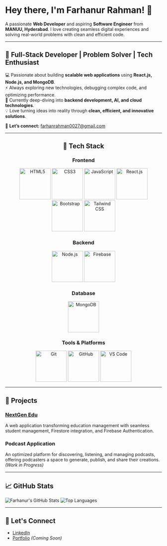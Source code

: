 # Hey there, I'm Farhanur Rahman! 👋

A passionate **Web Developer** and aspiring **Software Engineer** from **MANUU, Hyderabad**. I love creating seamless digital experiences and solving real-world problems with clean and efficient code.

---

## 🚀 Full-Stack Developer | Problem Solver | Tech Enthusiast  

💻 Passionate about building **scalable web applications** using **React.js, Node.js, and MongoDB**.  
⚡ Always exploring new technologies, debugging complex code, and optimizing performance.  
🎯 Currently deep-diving into **backend development, AI, and cloud technologies**.  
💡 Love turning ideas into reality through **clean, efficient, and innovative solutions**.  

📩 **Let’s connect:** farhanrahman0027@gmail.com  


---



<div align="center">

## 🚀 Tech Stack   

### Frontend  
<img src="[YOUR_IMAGE_LINK_HTML](https://www.google.com/url?sa=i&url=https%3A%2F%2Fvecta.io%2Fsymbols%2F25%2Fweb-technologies&psig=AOvVaw2iTIzhutpqmUztu4DnfGVV&ust=1742555100390000&source=images&cd=vfe&opi=89978449&ved=0CBQQjRxqFwoTCODfkMjBmIwDFQAAAAAdAAAAABAE)" alt="HTML5" width="100"/>  
<img src="YOUR_IMAGE_LINK_CSS" alt="CSS3" width="100"/>  
<img src="YOUR_IMAGE_LINK_JS" alt="JavaScript" width="100"/>  
<img src="YOUR_IMAGE_LINK_REACT" alt="React.js" width="100"/>  
<img src="YOUR_IMAGE_LINK_BOOTSTRAP" alt="Bootstrap" width="100"/>  
<img src="YOUR_IMAGE_LINK_TAILWIND" alt="Tailwind CSS" width="100"/>  

### Backend  
<img src="YOUR_IMAGE_LINK_NODE" alt="Node.js" width="100"/>  
<img src="YOUR_IMAGE_LINK_FIREBASE" alt="Firebase" width="100"/>  

### Database  
<img src="YOUR_IMAGE_LINK_MONGODB" alt="MongoDB" width="100"/>  

### Tools & Platforms  
<img src="YOUR_IMAGE_LINK_GIT" alt="Git" width="100"/>  
<img src="YOUR_IMAGE_LINK_GITHUB" alt="GitHub" width="100"/>  
<img src="YOUR_IMAGE_LINK_VSCODE" alt="VS Code" width="100"/>  

</div>


---

## 🌟 Projects

### [NextGen Edu](https://github.com/farhanrahman0027/nextgen-edu)
A web application transforming education management with seamless student management, Firestore integration, and Firebase Authentication.

### Podcast Application
An optimized platform for discovering, listening, and managing podcasts, offering podcasters a space to generate, publish, and share their creations. *(Work in Progress)*

---

## 📈 GitHub Stats

![Farhanur's GitHub Stats](https://github-readme-stats.vercel.app/api?username=farhanrahman0027&show_icons=true&theme=radical)
![Top Languages](https://github-readme-stats.vercel.app/api/top-langs/?username=farhanrahman0027&layout=compact&theme=radical)

---

## 🔗 Let's Connect

- [LinkedIn](https://www.linkedin.com/in/farhanur-rahman)  
- [Portfolio](#) *(Coming Soon)*
